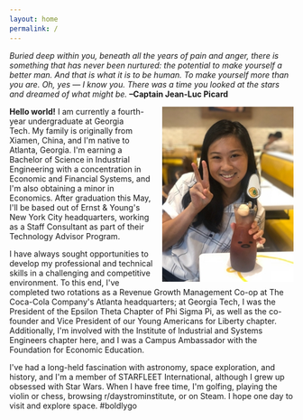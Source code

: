 ```yaml
---
layout: home
permalink: /
---
```


<i>Buried deep within you, beneath all the years of pain and anger, there is something that has never been nurtured: the potential to make yourself a better man. And that is what it is to be human. To make yourself more than you are. Oh, yes — I know you. There was a time you looked at the stars and dreamed of what might be.</i>
<b>–Captain Jean-Luc Picard</b>

<p></p>
<p></p>

<img src="/assets/img/profile.jpg" style="float:right;padding-left:10px;padding-bottom:10px;">

<b>Hello world!</b> I am currently a fourth-year undergraduate at Georgia Tech. My family is originally from Xiamen, China, and I'm native to Atlanta, Georgia. I'm earning a Bachelor of Science in Industrial Engineering with a concentration in Economic and Financial Systems, and I'm also obtaining a minor in Economics. After graduation this May, I'll be based out of Ernst & Young's New York City headquarters, working as a Staff Consultant as part of their Technology Advisor Program.

I have always sought opportunities to develop my professional and technical skills in a challenging and competitive environment. To this end, I've completed two rotations as a Revenue Growth Management Co-op at The Coca-Cola Company's Atlanta headquarters; at Georgia Tech, I was the President of the Epsilon Theta Chapter of Phi Sigma Pi, as well as the co-founder and Vice President of our Young Americans for Liberty chapter. Additionally, I'm involved with the Institute of Industrial and Systems Engineers chapter here, and I was a Campus Ambassador with the Foundation for Economic Education.

I've had a long-held fascination with astronomy, space exploration, and history, and I'm a member of STARFLEET International, although I grew up obsessed with Star Wars. When I have free time, I'm golfing, playing the violin or chess, browsing r/daystrominstitute, or on Steam. I hope one day to visit and explore space. #boldlygo
